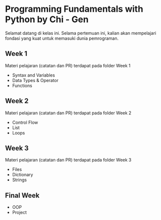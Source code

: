 # Programming Fundamentals with Python by Chi - Gen
Selamat datang di kelas ini. Selama pertemuan ini, kalian akan mempelajari fondasi yang kuat untuk memasuki dunia pemrograman.

## Week 1
Materi pelajaran (catatan dan PR) terdapat pada folder Week 1
- Syntax and Variables
- Data Types & Operator
- Functions

## Week 2
Materi pelajaran (catatan dan PR) terdapat pada folder Week 2
- Control Flow
- List
- Loops

## Week 3
Materi pelajaran (catatan dan PR) terdapat pada folder Week 3
- Files
- Dictionary
- Strings

## Final Week
- OOP
- Project
